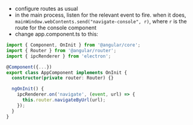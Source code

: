 - configure routes as usual
- in the main process, listen for the relevant event to fire. when it does, `mainWindow.webContents.send("navigate-console", r)`, where `r` is the route for the console component
- change app.component.ts to this:

```typescript
import { Component, OnInit } from '@angular/core';
import { Router } from '@angular/router';
import { ipcRenderer } from 'electron';

@Component({...})
export class AppComponent implements OnInit {
  constructor(private router: Router) {}

  ngOnInit() {
    ipcRenderer.on('navigate', (event, url) => {
      this.router.navigateByUrl(url);
    });
  }
}
```

